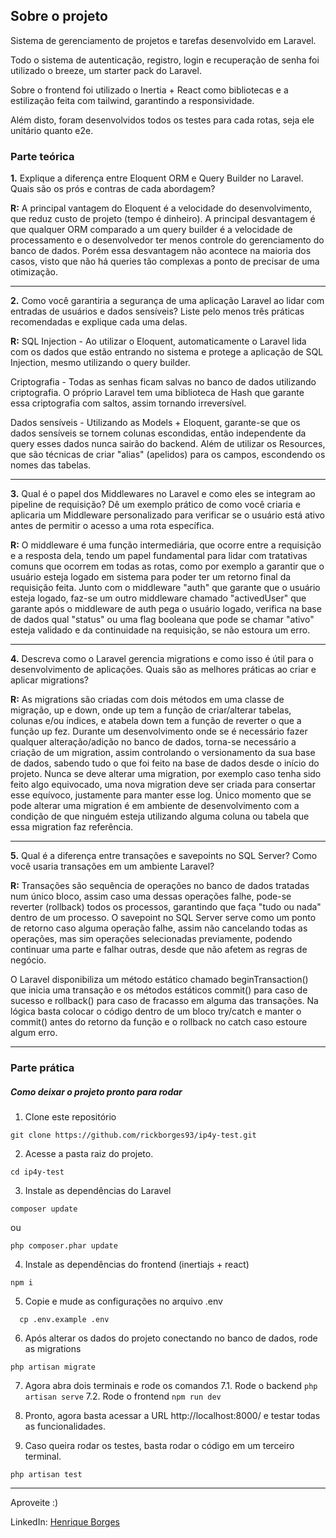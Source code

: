 ## Sobre o projeto

Sistema de gerenciamento de projetos e tarefas desenvolvido em Laravel.

Todo o sistema de autenticação, registro, login e recuperação de senha foi utilizado o breeze, um starter pack do Laravel.

Sobre o frontend foi utilizado o Inertia + React como bibliotecas e a estilização feita com tailwind, garantindo a responsividade.

Além disto, foram desenvolvidos todos os testes para cada rotas, seja ele unitário quanto e2e.


### Parte teórica

**1.** Explique a diferença entre Eloquent ORM e Query Builder no Laravel. Quais são os prós e contras de cada abordagem?

**R:** A principal vantagem do Eloquent é a velocidade do desenvolvimento, que reduz custo de projeto (tempo é dinheiro). A principal desvantagem é que qualquer ORM comparado a um query builder é a velocidade de processamento e o desenvolvedor ter menos controle do gerenciamento do banco de dados. Porém essa desvantagem não acontece na maioria dos casos, visto que não há queries tão complexas a ponto de precisar de uma otimização.

---

**2.** Como você garantiria a segurança de uma aplicação Laravel ao lidar com entradas de usuários e dados sensíveis? Liste pelo menos três práticas recomendadas e explique cada uma delas.

**R:** 
SQL Injection - Ao utilizar o Eloquent, automaticamente o Laravel lida com os dados que estão entrando no sistema e protege a aplicação de SQL Injection, mesmo utilizando o query builder.

Criptografia - Todas as senhas ficam salvas no banco de dados utilizando criptografia. O próprio Laravel tem uma biblioteca de Hash que garante essa criptografia com saltos, assim tornando irreversível.

Dados sensíveis - Utilizando as Models + Eloquent, garante-se que os dados sensíveis se tornem colunas escondidas, então independente da query esses dados nunca sairão do backend. Além de utilizar os Resources, que são técnicas de criar "alias" (apelidos) para os campos, escondendo os nomes das tabelas.

---

**3.** Qual é o papel dos Middlewares no Laravel e como eles se integram ao pipeline de requisição? Dê um exemplo prático de como você criaria e aplicaria um Middleware personalizado para verificar se o usuário está ativo antes de permitir o acesso a uma rota específica.

**R:** O middleware é uma função intermediária, que ocorre entre a requisição e a resposta dela, tendo um papel fundamental para lidar com tratativas comuns que ocorrem em todas as rotas, como por exemplo a garantir que o usuário esteja logado em sistema para poder ter um retorno final da requisição feita. Junto com o middleware "auth" que garante que o usuário esteja logado, faz-se um outro middleware chamado "activedUser" que garante após o middleware de auth pega o usuário logado, verifica na base de dados qual "status" ou uma flag booleana que pode se chamar "ativo" esteja validado e da continuidade na requisição, se não estoura um erro.

---

**4.** Descreva como o Laravel gerencia migrations e como isso é útil para o desenvolvimento de aplicações. Quais são as melhores práticas ao criar e aplicar migrations?

**R:** As migrations são criadas com dois métodos em uma classe de migração, up e down, onde up tem a função de criar/alterar tabelas, colunas e/ou índices, e atabela down tem a função de reverter o que a função up fez. Durante um desenvolvimento onde se é necessário fazer qualquer alteração/adição no banco de dados, torna-se necessário a criação de um migration, assim controlando o versionamento da sua base de dados, sabendo tudo o que foi feito na base de dados desde o início do projeto. Nunca se deve alterar uma migration, por exemplo caso tenha sido feito algo equivocado, uma nova migration deve ser criada para consertar esse equívoco, justamente para manter esse log. Único momento que se pode alterar uma migration é em ambiente de desenvolvimento com a condição de que ninguém esteja utilizando alguma coluna ou tabela que essa migration faz referência.

---

**5.** Qual é a diferença entre transações e savepoints no SQL Server? Como você usaria transações em um ambiente Laravel?

**R:** Transações são sequência de operações no banco de dados tratadas num único bloco, assim caso uma dessas operações falhe, pode-se reverter (rollback) todos os processos, garantindo que faça "tudo ou nada" dentro de um processo. O savepoint no SQL Server serve como um ponto de retorno caso alguma operação falhe, assim não cancelando todas as operações, mas sim operações selecionadas previamente, podendo continuar uma parte e falhar outras, desde que não afetem as regras de negócio.

O Laravel disponibiliza um método estático chamado beginTransaction() que inicia uma transação e os métodos estáticos commit() para caso de sucesso e rollback() para caso de fracasso em alguma das transações. Na lógica basta colocar o código dentro de um bloco try/catch e manter o commit() antes do retorno da função e o rollback no catch caso estoure algum erro. 

---

### Parte prática

##### Como deixar o projeto pronto para rodar

1. Clone este repositório

```
git clone https://github.com/rickborges93/ip4y-test.git
```

2. Acesse a pasta raiz do projeto.

```
cd ip4y-test
```

3. Instale as dependências do Laravel

```
composer update
```
ou
```
php composer.phar update
```

4. Instale as dependências do frontend (inertiajs + react)
```
npm i 
```

5. Copie e mude as configurações no arquivo .env
```
  cp .env.example .env
```

6. Após alterar os dados do projeto conectando no banco de dados, rode as migrations
```
php artisan migrate
```
7. Agora abra dois terminais e rode os comandos
7.1. Rode o backend
```php artisan serve```
7.2. Rode o frontend
```npm run dev```

8. Pronto, agora basta acessar a URL http://localhost:8000/ e testar todas as funcionalidades.

9. Caso queira rodar os testes, basta rodar o código em um terceiro terminal.
```
php artisan test
```
---
Aproveite :)

LinkedIn: [Henrique Borges](https://www.linkedin.com/in/henrique-samensari-borges-6aa553174/) 


